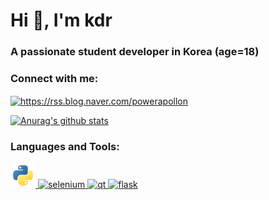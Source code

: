 <h1 align="left">Hi 👋, I'm kdr</h1>
<h3 align="left">A passionate student developer in Korea (age=18)</h3>

<h3 align="left">Connect with me:</h3>
<p align="left">
  
<a href="/https://rss.blog.naver.com/powerapollon" target="blank">
  <img align="center" src="https://blogpfthumb-phinf.pstatic.net/MjAyMTA0MTFfODkg/MDAxNjE4MTMzNTg3Njcy.zCkpb-WufCkQq2e7hPdn87nWRJShipBfDrlbpD6zZhYg.H9QLJUGHMR1XUPeV9f_fBTxp0-sCfjxOEhS_pEjKqAEg.JPEG.powerapollon/profileImage.jpg?type=w161" alt="https://rss.blog.naver.com/powerapollon" height="30" width="40" /></a>
</p>

  [![Anurag's github stats](https://github-readme-stats.vercel.app/api?username=kdrkdrkdr)](https://github.com/kdrkdrkdr/github-readme-stats)

<h3 align="left">Languages and Tools:</h3>
<p align="left">
  <a href="https://www.python.org" target="_blank"> 
    <img src="https://raw.githubusercontent.com/devicons/devicon/master/icons/python/python-original.svg" alt="python" width="40" height="40"/> 
  </a> 
  <a href="https://www.selenium.dev" target="_blank"> 
    <img src="https://raw.githubusercontent.com/detain/svg-logos/780f25886640cef088af994181646db2f6b1a3f8/svg/selenium-logo.svg" alt="selenium" width="40" height="40"/> 
  </a> 
  <a href="https://www.qt.io/" target="_blank"> 
    <img src="https://upload.wikimedia.org/wikipedia/commons/0/0b/Qt_logo_2016.svg" alt="qt" width="40" height="40"/> 
  </a> 
  <a href="https://flask.palletsprojects.com/" target="_blank"> 
    <img src="https://www.vectorlogo.zone/logos/pocoo_flask/pocoo_flask-icon.svg" alt="flask" width="40" height="40"/> 
  </a> 
</p>
